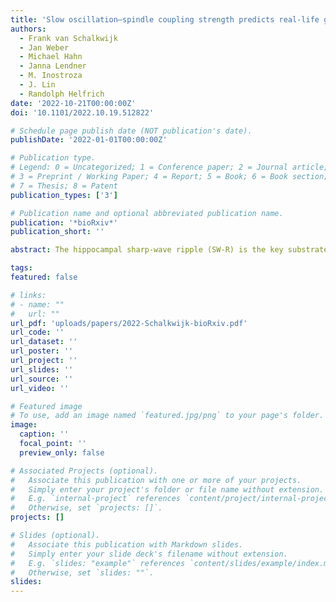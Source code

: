 ```yaml
---
title: 'Slow oscillation–spindle coupling strength predicts real-life gross-motor learning in adolescents and adults'
authors:
  - Frank van Schalkwijk
  - Jan Weber
  - Michael Hahn
  - Janna Lendner
  - M. Inostroza
  - J. Lin
  - Randolph Helfrich
date: '2022-10-21T00:00:00Z'
doi: '10.1101/2022.10.19.512822'

# Schedule page publish date (NOT publication's date).
publishDate: '2022-01-01T00:00:00Z'

# Publication type.
# Legend: 0 = Uncategorized; 1 = Conference paper; 2 = Journal article;
# 3 = Preprint / Working Paper; 4 = Report; 5 = Book; 6 = Book section;
# 7 = Thesis; 8 = Patent
publication_types: ['3']

# Publication name and optional abbreviated publication name.
publication: '*bioRxiv*'
publication_short: ''

abstract: The hippocampal sharp-wave ripple (SW-R) is the key substrate of the hippocampal-neocortical dialogue underlying memory formation. Recently, it became evident that SW-R are not unique to archicortex, but constitute a wide-spread neocortical phenomenon. To date, little is known about morphological and functional similarities between archi- and neocortical SW-R. Leveraging intracranial recordings from the human hippocampus and prefrontal cortex during sleep, our results reveal region-specific functional specializations, albeit a near-uniform morphology. While hippocampal SW-R trigger directional hippocampal-to-neocortical information flow, neocortical SW-R reduce information flow to minimize interference. At the population level, hippocampal SW-R confined population dynamics to a low-dimensional subspace, while neocortical SW-R diversified the population response; functionally uncoupling the hippocampal-neocortical network. Critically, our replication in rodents demonstrated the same division-of-labor between archi-and neocortical SW-R. These results uncover an evolutionary preserved mechanism where coordinated interplay between hippocampal and neocortical SW-R temporally segregates hippocampal information transfer from neocortical processing.

tags:
featured: false

# links:
# - name: ""
#   url: ""
url_pdf: 'uploads/papers/2022-Schalkwijk-bioRxiv.pdf'
url_code: ''
url_dataset: ''
url_poster: ''
url_project: ''
url_slides: ''
url_source: ''
url_video: ''

# Featured image
# To use, add an image named `featured.jpg/png` to your page's folder.
image:
  caption: ''
  focal_point: ''
  preview_only: false

# Associated Projects (optional).
#   Associate this publication with one or more of your projects.
#   Simply enter your project's folder or file name without extension.
#   E.g. `internal-project` references `content/project/internal-project/index.md`.
#   Otherwise, set `projects: []`.
projects: []

# Slides (optional).
#   Associate this publication with Markdown slides.
#   Simply enter your slide deck's filename without extension.
#   E.g. `slides: "example"` references `content/slides/example/index.md`.
#   Otherwise, set `slides: ""`.
slides:
---
```

